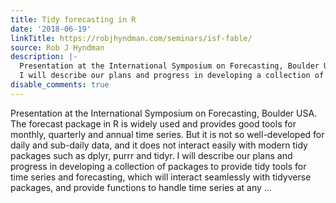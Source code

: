 ```yaml
---
title: Tidy forecasting in R
date: '2018-06-19'
linkTitle: https://robjhyndman.com/seminars/isf-fable/
source: Rob J Hyndman
description: |-
  Presentation at the International Symposium on Forecasting, Boulder USA. The forecast package in R is widely used and provides good tools for monthly, quarterly and annual time series. But it is not so well-developed for daily and sub-daily data, and it does not interact easily with modern tidy packages such as dplyr, purrr and tidyr.
  I will describe our plans and progress in developing a collection of packages to provide tidy tools for time series and forecasting, which will interact seamlessly with tidyverse packages, and provide functions to handle time series at any ...
disable_comments: true
---
```

Presentation at the International Symposium on Forecasting, Boulder USA. The forecast package in R is widely used and provides good tools for monthly, quarterly and annual time series. But it is not so well-developed for daily and sub-daily data, and it does not interact easily with modern tidy packages such as dplyr, purrr and tidyr.
I will describe our plans and progress in developing a collection of packages to provide tidy tools for time series and forecasting, which will interact seamlessly with tidyverse packages, and provide functions to handle time series at any ...